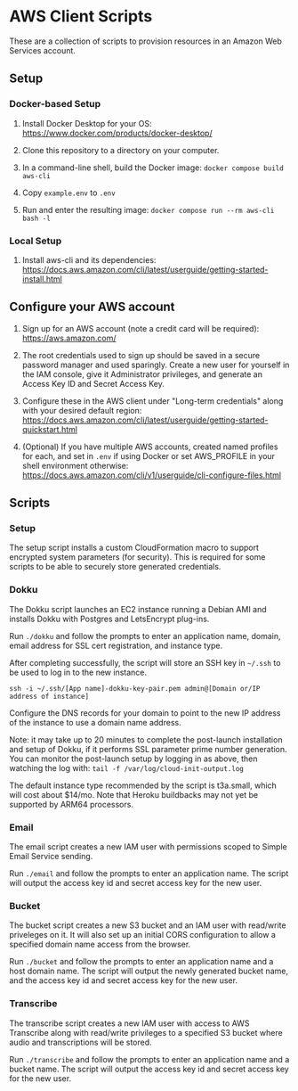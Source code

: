 # AWS Client Scripts

These are a collection of scripts to provision resources in an Amazon Web Services account.

## Setup

### Docker-based Setup

1. Install Docker Desktop for your OS: https://www.docker.com/products/docker-desktop/

2. Clone this repository to a directory on your computer.

3. In a command-line shell, build the Docker image: `docker compose build aws-cli`

4. Copy `example.env` to `.env`

4. Run and enter the resulting image: `docker compose run --rm aws-cli bash -l`

### Local Setup

1. Install aws-cli and its dependencies: https://docs.aws.amazon.com/cli/latest/userguide/getting-started-install.html

## Configure your AWS account

1. Sign up for an AWS account (note a credit card will be required): https://aws.amazon.com/

2. The root credentials used to sign up should be saved in a secure password manager and used sparingly. Create a new user for yourself in the IAM console, give it Administrator privileges, and generate an Access Key ID and Secret Access Key.

3. Configure these in the AWS client under "Long-term credentials" along with your desired default region: https://docs.aws.amazon.com/cli/latest/userguide/getting-started-quickstart.html

4. (Optional) If you have multiple AWS accounts, created named profiles for each, and set in `.env` if using Docker or set AWS_PROFILE in your shell environment otherwise: https://docs.aws.amazon.com/cli/v1/userguide/cli-configure-files.html

## Scripts

### Setup

The setup script installs a custom CloudFormation macro to support encrypted system parameters (for security). This is required for some scripts to be able to securely store generated credentials.

### Dokku

The Dokku script launches an EC2 instance running a Debian AMI and installs Dokku with Postgres and LetsEncrypt plug-ins.

Run `./dokku` and follow the prompts to enter an application name, domain, email address for SSL cert registration, and instance type.

After completing successfully, the script will store an SSH key in `~/.ssh` to be used to log in to the new instance.

`ssh -i ~/.ssh/[App name]-dokku-key-pair.pem admin@[Domain or/IP address of instance]`

Configure the DNS records for your domain to point to the new IP address of the instance to use a domain name address.

Note: it may take up to 20 minutes to complete the post-launch installation and setup of Dokku, if it performs SSL parameter prime number generation. You can monitor the post-launch setup by logging in as above, then watching the log with: `tail -f /var/log/cloud-init-output.log`

The default instance type recommended by the script is t3a.small, which will cost about $14/mo. Note that Heroku buildbacks may not yet be supported by ARM64 processors.

### Email

The email script creates a new IAM user with permissions scoped to Simple Email Service sending.

Run `./email` and follow the prompts to enter an application name. The script will output the access key id and secret access key for the new user.

### Bucket

The bucket script creates a new S3 bucket and an IAM user with read/write priveleges on it. It will also set up an initial CORS configuration to allow a specified domain name access from the browser.

Run `./bucket` and follow the prompts to enter an application name and a host domain name. The script will output the newly generated bucket name, and the access key id and secret access key for the new user.

### Transcribe

The transcribe script creates a new IAM user with access to AWS Transcribe along with read/write privileges to a specified S3 bucket where audio and transcriptions will be stored.

Run `./transcribe` and follow the prompts to enter an application name and a bucket name. The script will output the access key id and secret access key for the new user.
